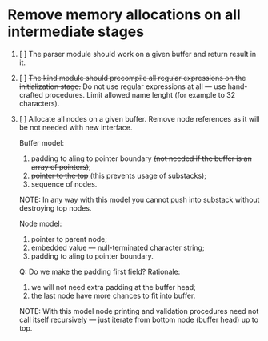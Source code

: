 # Remove memory allocations on all intermediate stages

1.  [ ] The parser module should work on a given buffer and return result
    in it.
2.  [ ] ~~The kind module should precompile all regular expressions on
    the initialization stage.~~ Do not use regular expressions at all — use
    hand-crafted procedures. Limit allowed name lenght (for example to 32
    characters).
3.  [ ] Allocate all nodes on a given buffer. Remove node references as it
    will be not needed with new interface.

    Buffer model:
    1.  padding to aling to pointer boundary ~~(not needed if the buffer
        is an array of pointers)~~;
    2.  ~~pointer to the top~~ (this prevents usage of substacks);
    3.  sequence of nodes.

    NOTE: In any way with this model you cannot push into substack without
    destroying top nodes.

    Node model:
    1.  pointer to parent node;
    2.  embedded value — null-terminated character string;
    3.  padding to aling to pointer boundary.

    Q: Do we make the padding first field? Rationale:
    1.  we will not need extra padding at the buffer head;
    2.  the last node have more chances to fit into buffer.

    NOTE: With this model node printing and validation procedures need
    not call itself recursively — just iterate from bottom node (buffer
    head) up to top.

